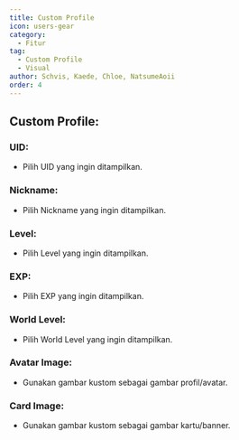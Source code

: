 ```yaml
---
title: Custom Profile
icon: users-gear
category:
  - Fitur
tag:
  - Custom Profile
  - Visual
author: Schvis, Kaede, Chloe, NatsumeAoii
order: 4
---
```


## Custom Profile:

### UID:
- Pilih UID yang ingin ditampilkan.

### Nickname:
- Pilih Nickname yang ingin ditampilkan.

### Level:
- Pilih Level yang ingin ditampilkan.

### EXP:
- Pilih EXP yang ingin ditampilkan.

### World Level:
- Pilih World Level yang ingin ditampilkan.

### Avatar Image:
- Gunakan gambar kustom sebagai gambar profil/avatar.

### Card Image:
- Gunakan gambar kustom sebagai gambar kartu/banner.